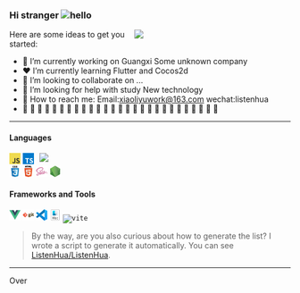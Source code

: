 ### Hi stranger <img height="20" src="https://raw.githubusercontent.com/aemmadi/aemmadi/master/wave.gif" alt="hello" /> 
<img align="right" width="280" src="https://github-readme-stats.vercel.app/api/top-langs/?username=ListenHua"/>
Here are some ideas to get you started:

- 💙 I’m currently working on Guangxi Some unknown company
- ❤️ I’m currently learning Flutter and Cocos2d
- 🧡 I’m looking to collaborate on ...
- 💛 I’m looking for help with study New technology
- 💜 How to reach me: Email:xiaoliyuwork@163.com wechat:listenhua
- 🤍 🤍 🤍 🤍 🤍 🤍 🤍 🤍 🤍 🤍 🤍 🤍 🤍 🤍 🤍 🤍 🤍 🤍 🤍 🤍 🤍 🤍 🤍 🤍 🤍 🤍 🤍

---

#### Languages

<img align="right" width="450" src="https://github-readme-stats.vercel.app/api?username=ListenHua&show_icons=true&icon_color=0078e7&title_color=0078e7&include_all_commits=true"/>

<code><img height="20" src="https://raw.githubusercontent.com/github/explore/80688e429a7d4ef2fca1e82350fe8e3517d3494d/topics/javascript/javascript.png" alt="javascript" /></code>
<code><img height="20" src="https://raw.githubusercontent.com/github/explore/80688e429a7d4ef2fca1e82350fe8e3517d3494d/topics/typescript/typescript.png" alt="typescript" /></code>
<code><img height="20" src="https://raw.githubusercontent.com/github/explore/80688e429a7d4ef2fca1e82350fe8e3517d3494d/topics/css/css.png" alt="css" /></code>
<code><img height="20" src="https://raw.githubusercontent.com/github/explore/80688e429a7d4ef2fca1e82350fe8e3517d3494d/topics/html/html.png" alt="html" /></code>
<code><img height="20" src="https://raw.githubusercontent.com/github/explore/80688e429a7d4ef2fca1e82350fe8e3517d3494d/topics/sass/sass.png" alt="sass" /></code>
<code><img height="20" src="https://raw.githubusercontent.com/github/explore/80688e429a7d4ef2fca1e82350fe8e3517d3494d/topics/nodejs/nodejs.png" alt="nodejs" /></code>

#### Frameworks and Tools

<code><img height="20" src="https://raw.githubusercontent.com/github/explore/80688e429a7d4ef2fca1e82350fe8e3517d3494d/topics/vue/vue.png" alt="vue" /></code>
<code><img height="20" src="https://raw.githubusercontent.com/github/explore/80688e429a7d4ef2fca1e82350fe8e3517d3494d/topics/git/git.png" alt="git" /></code>
<code><img height="20" src="https://raw.githubusercontent.com/github/explore/80688e429a7d4ef2fca1e82350fe8e3517d3494d/topics/visual-studio-code/visual-studio-code.png" alt="visual-studio-code" /></code>
<code><img height="20" src="https://raw.githubusercontent.com/github/explore/80688e429a7d4ef2fca1e82350fe8e3517d3494d/topics/macos/macos.png" alt="macos" /></code>
<code><img height="20" src="https://vitejs.dev/logo.svg" alt="vite" /></code>


> By the way, are you also curious about how to generate the list?
> I wrote a script to generate it automatically. You can see [ListenHua/ListenHua](https://github.com/ListenHua/ListenHua).

---
Over
